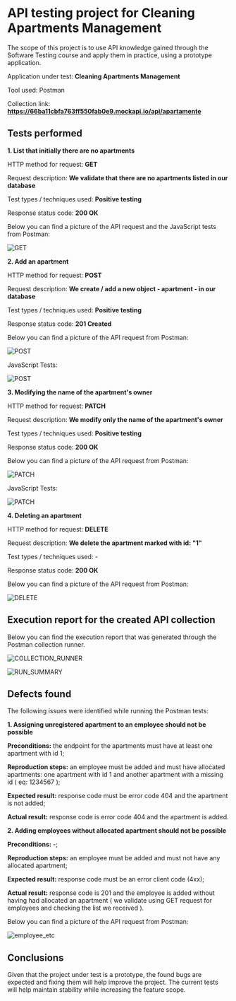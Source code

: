 # API testing project for **Cleaning Apartments Management**

The scope of this project is to use API knowledge gained through the Software Testing course and apply them in practice, using a prototype application.

Application under test: **Cleaning Apartments Management**

Tool used: Postman

Collection link: **https://66ba11cbfa763ff550fab0e9.mockapi.io/api/apartamente**


## Tests performed

**1. List that initially there are no apartments**

HTTP method for request: **GET**

Request description: **We validate that there are no apartments listed in our database**

Test types / techniques used: **Positive testing**

Response status code: **200 OK**

Below you can find a picture of the API request and the JavaScript tests from Postman:

![GET](/rrGET_request.png)


**2. Add an apartment**

HTTP method for request: **POST**

Request description: **We create / add a new object - apartment - in our database**

Test types / techniques used: **Positive testing**

Response status code: **201 Created**

Below you can find a picture of the API request from Postman:

![POST](/rrPOST_request_body.png)

JavaScript Tests:

![POST](/rrPOST_request_tests.png)


**3. Modifying the name of the apartment's owner**

HTTP method for request: **PATCH**

Request description: **We modify only the name of the apartment's owner**

Test types / techniques used: **Positive testing**

Response status code: **200 OK**

Below you can find a picture of the API request from Postman:

![PATCH](/rrPATCH_request_body.png)

JavaScript Tests:

![PATCH](/rrPATCH_request_tests.png)


**4. Deleting an apartment**

HTTP method for request: **DELETE**

Request description: **We delete the apartment marked with id: "1"**

Test types / techniques used:  - 

Response status code: **200 OK**

Below you can find a picture of the API request from Postman:

![DELETE](/rrDELETE_request.png)


## Execution report for the created API collection

Below you can find the execution report that was generated through the Postman collection runner. 

![COLLECTION_RUNNER](/rrCOLLECTION_RUNNER.png)

![RUN_SUMMARY](/rrRUN_SUMMARY.png)


## Defects found

The following issues were identified while running the Postman tests:

**1. Assigning unregistered apartment to an employee should not be possible**

**Preconditions:** the endpoint for the apartments must have at least one apartment with id 1;

**Reproduction steps:** an employee must be added and must have allocated apartments: one apartment with id 1 and another apartment with a missing id ( eq: 1234567 );

**Expected result:** response code must be error code 404 and the apartment is not added;

**Actual result:** response code is error code 404 and the apartment is added.


**2. Adding employees without allocated apartment should not be possible**

**Preconditions:** -;

**Reproduction steps:** an employee must be added and must not have any allocated apartment;

**Expected result:** response code must be an error client code (4xx);

**Actual result:** response code is 201 and the employee is added without having had allocated an apartment ( we validate using GET request for employees and checking the list we received ).

Below you can find a picture of the API request from Postman:

![employee_etc](/rremployee_with_allocated_apt_none.png)


## Conclusions

Given that the project under test is a prototype, the found bugs are expected and fixing them will help improve the project. The current tests will help maintain stability while increasing the feature scope.

